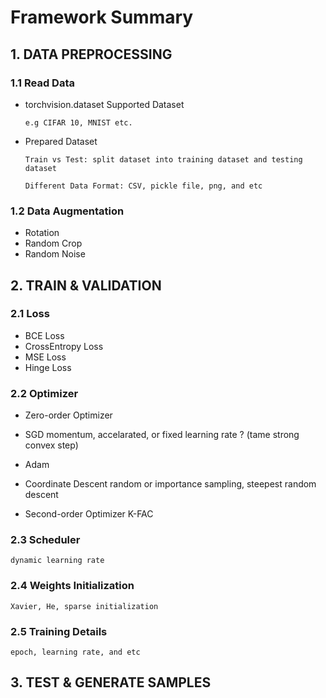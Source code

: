 # Framework Summary #
## 1. DATA PREPROCESSING ##
### 1.1 Read Data ###
- torchvision.dataset Supported Dataset

      e.g CIFAR 10, MNIST etc.
      
- Prepared Dataset

      Train vs Test: split dataset into training dataset and testing dataset

      Different Data Format: CSV, pickle file, png, and etc
        
### 1.2 Data Augmentation
- Rotation
- Random Crop
- Random Noise
    
## 2. TRAIN & VALIDATION ##
### 2.1 Loss
- BCE Loss
- CrossEntropy Loss
- MSE Loss
- Hinge Loss
 ### 2.2 Optimizer
- Zero-order Optimizer
- SGD
      momentum, accelarated, or fixed learning rate ? (tame strong convex step)
      
- Adam
- Coordinate Descent
      random or importance sampling, steepest random descent
- Second-order Optimizer
      K-FAC   
### 2.3 Scheduler
    dynamic learning rate
### 2.4 Weights Initialization
    Xavier, He, sparse initialization
  ### 2.5 Training Details
    epoch, learning rate, and etc

## 3. TEST & GENERATE SAMPLES ##
